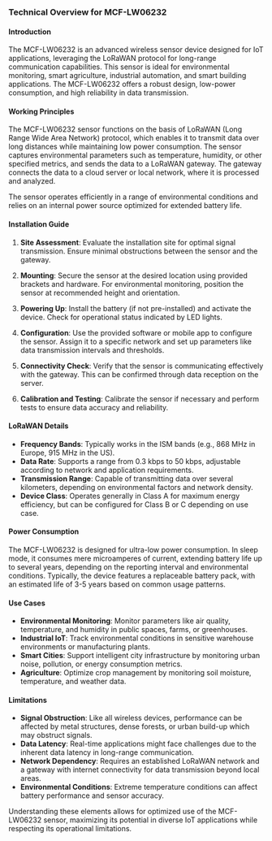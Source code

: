 ### Technical Overview for MCF-LW06232

#### Introduction
The MCF-LW06232 is an advanced wireless sensor device designed for IoT applications, leveraging the LoRaWAN protocol for long-range communication capabilities. This sensor is ideal for environmental monitoring, smart agriculture, industrial automation, and smart building applications. The MCF-LW06232 offers a robust design, low-power consumption, and high reliability in data transmission.

#### Working Principles
The MCF-LW06232 sensor functions on the basis of LoRaWAN (Long Range Wide Area Network) protocol, which enables it to transmit data over long distances while maintaining low power consumption. The sensor captures environmental parameters such as temperature, humidity, or other specified metrics, and sends the data to a LoRaWAN gateway. The gateway connects the data to a cloud server or local network, where it is processed and analyzed.

The sensor operates efficiently in a range of environmental conditions and relies on an internal power source optimized for extended battery life.

#### Installation Guide
1. **Site Assessment**: Evaluate the installation site for optimal signal transmission. Ensure minimal obstructions between the sensor and the gateway.
   
2. **Mounting**: Secure the sensor at the desired location using provided brackets and hardware. For environmental monitoring, position the sensor at recommended height and orientation.

3. **Powering Up**: Install the battery (if not pre-installed) and activate the device. Check for operational status indicated by LED lights.

4. **Configuration**: Use the provided software or mobile app to configure the sensor. Assign it to a specific network and set up parameters like data transmission intervals and thresholds.

5. **Connectivity Check**: Verify that the sensor is communicating effectively with the gateway. This can be confirmed through data reception on the server.

6. **Calibration and Testing**: Calibrate the sensor if necessary and perform tests to ensure data accuracy and reliability.

#### LoRaWAN Details
- **Frequency Bands**: Typically works in the ISM bands (e.g., 868 MHz in Europe, 915 MHz in the US).
- **Data Rate**: Supports a range from 0.3 kbps to 50 kbps, adjustable according to network and application requirements.
- **Transmission Range**: Capable of transmitting data over several kilometers, depending on environmental factors and network density.
- **Device Class**: Operates generally in Class A for maximum energy efficiency, but can be configured for Class B or C depending on use case.

#### Power Consumption
The MCF-LW06232 is designed for ultra-low power consumption. In sleep mode, it consumes mere microamperes of current, extending battery life up to several years, depending on the reporting interval and environmental conditions. Typically, the device features a replaceable battery pack, with an estimated life of 3-5 years based on common usage patterns.

#### Use Cases
- **Environmental Monitoring**: Monitor parameters like air quality, temperature, and humidity in public spaces, farms, or greenhouses.
- **Industrial IoT**: Track environmental conditions in sensitive warehouse environments or manufacturing plants.
- **Smart Cities**: Support intelligent city infrastructure by monitoring urban noise, pollution, or energy consumption metrics.
- **Agriculture**: Optimize crop management by monitoring soil moisture, temperature, and weather data.

#### Limitations
- **Signal Obstruction**: Like all wireless devices, performance can be affected by metal structures, dense forests, or urban build-up which may obstruct signals.
- **Data Latency**: Real-time applications might face challenges due to the inherent data latency in long-range communication.
- **Network Dependency**: Requires an established LoRaWAN network and a gateway with internet connectivity for data transmission beyond local areas.
- **Environmental Conditions**: Extreme temperature conditions can affect battery performance and sensor accuracy.

Understanding these elements allows for optimized use of the MCF-LW06232 sensor, maximizing its potential in diverse IoT applications while respecting its operational limitations.